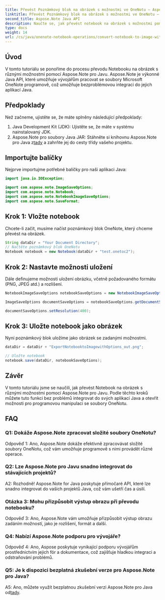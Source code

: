 ```yaml
---
title: Převést Poznámkový blok na obrázek s možnostmi ve OneNotu – Aspose.Note
linktitle: Převést Poznámkový blok na obrázek s možnostmi ve OneNotu – Aspose.Note
second_title: Aspose.Note Java API
description: Naučte se, jak převést notebook na obrázek s možnostmi pomocí Aspose.Note for Java. Postupujte podle našeho podrobného návodu pro bezproblémovou integraci do vašich aplikací Java.
type: docs
weight: 14
url: /cs/java/onenote-notebook-operations/convert-notebook-to-image-with-options/
---
```

## Úvod

V tomto tutoriálu se ponoříme do procesu převodu Notebooku na obrázek s různými možnostmi pomocí Aspose.Note pro Javu. Aspose.Note je výkonné Java API, které umožňuje vývojářům pracovat se soubory Microsoft OneNote programově, což umožňuje bezproblémovou integraci do jejich aplikací Java.

## Předpoklady

Než začneme, ujistěte se, že máte splněny následující předpoklady:

1. Java Development Kit (JDK): Ujistěte se, že máte v systému nainstalovaný JDK.
2. Aspose.Note pro soubory Java JAR: Stáhněte si knihovnu Aspose.Note pro Java z[tady](https://releases.aspose.com/note/java/) a zahrňte jej do cesty třídy vašeho projektu.

## Importujte balíčky

Nejprve importujme potřebné balíčky pro naši aplikaci Java:

```java
import java.io.IOException;

import com.aspose.note.ImageSaveOptions;
import com.aspose.note.Notebook;
import com.aspose.note.NotebookImageSaveOptions;
import com.aspose.note.SaveFormat;
```

## Krok 1: Vložte notebook

Chcete-li začít, musíme načíst poznámkový blok OneNote, který chceme převést na obrázek.

```java
String dataDir = "Your Document Directory";
// Načtěte poznámkový blok OneNotu
Notebook notebook = new Notebook(dataDir + "test.onetoc2");
```

## Krok 2: Nastavte možnosti uložení

Dále definujeme možnosti uložení obrázku, včetně požadovaného formátu (PNG, JPEG atd.) a rozlišení.

```java
NotebookImageSaveOptions notebookSaveOptions = new NotebookImageSaveOptions(SaveFormat.Png);

ImageSaveOptions documentSaveOptions = notebookSaveOptions.getDocumentSaveOptions();

documentSaveOptions.setResolution(400);
```

## Krok 3: Uložte notebook jako obrázek

Nyní poznámkový blok uložíme jako obrázek se zadanými možnostmi.

```java
dataDir = dataDir + "ExportNotebooktoImagewithOptions_out.png";

// Uložte notebook
notebook.save(dataDir, notebookSaveOptions);
```

## Závěr

V tomto tutoriálu jsme se naučili, jak převést Notebook na obrázek s různými možnostmi pomocí Aspose.Note pro Javu. Podle těchto kroků můžete tuto funkci bez problémů integrovat do svých aplikací Java a otevřít možnosti pro programovou manipulaci se soubory OneNotu.

## FAQ

### Q1: Dokáže Aspose.Note zpracovat složité soubory OneNotu?

Odpověď 1: Ano, Aspose.Note dokáže efektivně zpracovávat složité soubory OneNotu, což vám umožňuje programově s nimi provádět různé operace.

### Q2: Lze Aspose.Note pro Javu snadno integrovat do stávajících projektů?

A2: Rozhodně! Aspose.Note for Java poskytuje přímočaré API, které lze snadno integrovat do vašich projektů Java, což vám ušetří čas a úsilí.

### Otázka 3: Mohu přizpůsobit výstup obrazu při převodu notebooku?

Odpověď 3: Ano, Aspose.Note vám umožňuje přizpůsobit výstup obrazu zadáním možností, jako je rozlišení, formát a další.

### Q4: Nabízí Aspose.Note podporu pro vývojáře?

Odpověď 4: Ano, Aspose poskytuje vynikající podporu vývojářům prostřednictvím jejich fór a dokumentace, což zajišťuje hladkou integraci a odstraňování problémů.

### Q5: Je k dispozici bezplatná zkušební verze pro Aspose.Note pro Java?

 A5: Ano, můžete využít bezplatnou zkušební verzi Aspose.Note pro Java od[tady](https://releases.aspose.com/).